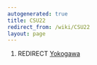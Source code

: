 ```yaml
---
autogenerated: true
title: CSU22
redirect_from: /wiki/CSU22
layout: page
---
```


1.  REDIRECT [Yokogawa](Yokogawa)
